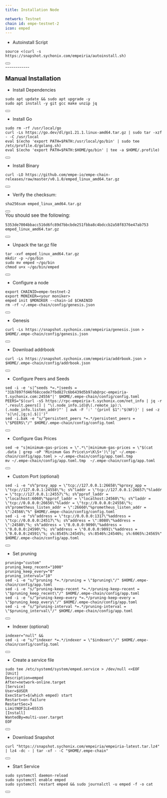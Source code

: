 ```yaml
---
title: Installation Node

network: Testnet
chain id: empe-testnet-2
icon: emped
---
```




- Autoinstall Script
<div class="code-block-wrapper">
  <pre><code>source &lt;(curl -s https://snapshot.sychonix.com/empeiria/autoinstall.sh)</code></pre>
  <button class="copy-btn"><i class="fas fa-copy"></i></button>
</div>
------------
<p style="font-weight: bold; font-size: 1.2rem; margin-top: 1rem; margin-bottom: 1rem;">Manual Installation</p>

- Install Dependencies
<div class="code-block-wrapper">
  <pre><code>sudo apt update && sudo apt upgrade -y
sudo apt install -y git gcc make unzip jq</code></pre>
  <button class="copy-btn"><i class="fas fa-copy"></i></button>
</div>

- Install Go
<div class="code-block-wrapper">
  <pre><code>sudo rm -rf /usr/local/go
curl -Ls https://go.dev/dl/go1.21.1.linux-amd64.tar.gz | sudo tar -xzf - -C /usr/local
eval $(echo 'export PATH=$PATH:/usr/local/go/bin' | sudo tee /etc/profile.d/golang.sh)
eval $(echo 'export PATH=$PATH:$HOME/go/bin' | tee -a $HOME/.profile)</code></pre>
  <button class="copy-btn"><i class="fas fa-copy"></i></button>
</div>

- Install Binary
<div class="code-block-wrapper">
  <pre><code>curl -LO https://github.com/empe-io/empe-chain-releases/raw/master/v0.1.0/emped_linux_amd64.tar.gz</code></pre>
  <button class="copy-btn"><i class="fas fa-copy"></i></button>
</div>

- Verify the checksum:
<div class="code-block-wrapper">
  <pre><code>sha256sum emped_linux_amd64.tar.gz</code></pre>
  <button class="copy-btn"><i class="fas fa-copy"></i></button>
</div>
<span style="font-size: 15px;">You should see the following:</span>
<div class="code-block-wrapper">
  <pre><code>5353de7004bbacc516d6fc89d7bbcbde251fbba8c4bdccb2a58f8376e47ab753  emped_linux_amd64.tar.gz</code></pre>
  <button class="copy-btn"><i class="fas fa-copy"></i></button>
</div>

- Unpack the tar.gz file
<div class="code-block-wrapper">
  <pre><code>tar -xvf emped_linux_amd64.tar.gz
mkdir -p ~/go/bin
sudo mv emped ~/go/bin
chmod u+x ~/go/bin/emped</code></pre>
  <button class="copy-btn"><i class="fas fa-copy"></i></button>
</div>

- Configure a node
<div class="code-block-wrapper">
  <pre><code>export CHAINID=empe-testnet-2
export MONIKER=&lt;your moniker&gt;
emped init $MONIKER --chain-id $CHAINID
rm -rf ~/.empe-chain/config/genesis.json</code></pre>
  <button class="copy-btn"><i class="fas fa-copy"></i></button>
</div>

- Genesis
<div class="code-block-wrapper">
  <pre><code>curl -Ls https://snapshot.sychonix.com/empeiria/genesis.json > $HOME/.empe-chain/config/genesis.json</code></pre>
  <button class="copy-btn"><i class="fas fa-copy"></i></button>
</div>

- Download addrbook
<div class="code-block-wrapper">
  <pre><code>curl -Ls https://snapshot.sychonix.com/empeiria/addrbook.json > $HOME/.empe-chain/config/addrbook.json</code></pre>
  <button class="copy-btn"><i class="fas fa-copy"></i></button>
</div>

- Configure Peers and Seeds
<div class="code-block-wrapper">
  <pre><code>sed -i -e 's|^seeds *=.*|seeds = "31b7897fd46f68ccede7fbd827c6b6439d5b97ab@rpc-empeiria-t.sychonix.com:24556"|' $HOME/.empe-chain/config/config.toml
PEERS="$(curl -sS https://rpc-empeiria-t.sychonix.com/net_info | jq -r '.result.peers[] | "\(.node_info.id)@\(.remote_ip):\(.node_info.listen_addr)"' | awk -F ':' '{print $1":"$(NF)}' | sed -z 's|\n|,|g;s|.$||')"
sed -i.bak -e "s/^persistent_peers *=.*/persistent_peers = \"$PEERS\"/" $HOME/.empe-chain/config/config.toml</code></pre>
  <button class="copy-btn"><i class="fas fa-copy"></i></button>
</div>

- Configure Gas Prices
<div class="code-block-wrapper">
  <pre><code>sed -e "s|minimum-gas-prices = \".*\"|minimum-gas-prices = \"$(cat .data | grep -oP 'Minimum Gas Price\s+\K\S+')\"|g" ~/.empe-chain/config/app.toml > ~/.empe-chain/config/app.toml.tmp
mv ~/.empe-chain/config/app.toml.tmp  ~/.empe-chain/config/app.toml</code></pre>
  <button class="copy-btn"><i class="fas fa-copy"></i></button>
</div>

- Custom Port (optional)
<div class="code-block-wrapper">
  <pre><code>sed -i -e "s%^proxy_app = \"tcp://127.0.0.1:26658\"%proxy_app = \"tcp://127.0.0.1:24558\"%; s%^laddr = \"tcp://127.0.0.1:26657\"%laddr = \"tcp://127.0.0.1:24557\"%; s%^pprof_laddr = \"localhost:6060\"%pprof_laddr = \"localhost:24560\"%; s%^laddr = \"tcp://0.0.0.0:26656\"%laddr = \"tcp://0.0.0.0:24556\"%; s%^prometheus_listen_addr = \":26660\"%prometheus_listen_addr = \":24566\"%" $HOME/.empe-chain/config/config.toml
sed -i -e "s%^address = \"tcp://0.0.0.0:1317\"%address = \"tcp://0.0.0.0:24517\"%; s%^address = \":8080\"%address = \":24580\"%; s%^address = \"0.0.0.0:9090\"%address = \"0.0.0.0:24590\"%; s%^address = \"0.0.0.0:9091\"%address = \"0.0.0.0:24591\"%; s%:8545%:24545%; s%:8546%:24546%; s%:6065%:24565%" $HOME/.empe-chain/config/app.toml</code></pre>
  <button class="copy-btn"><i class="fas fa-copy"></i></button>
</div>

- Set pruning
<div class="code-block-wrapper">
  <pre><code>pruning="custom"
pruning_keep_recent="1000"
pruning_keep_every="0"
pruning_interval="10"
sed -i -e "s/^pruning *=.*/pruning = \"$pruning\"/" $HOME/.empe-chain/config/app.toml
sed -i -e "s/^pruning-keep-recent *=.*/pruning-keep-recent = \"$pruning_keep_recent\"/" $HOME/.empe-chain/config/app.toml
sed -i -e "s/^pruning-keep-every *=.*/pruning-keep-every = \"$pruning_keep_every\"/" $HOME/.empe-chain/config/app.toml
sed -i -e "s/^pruning-interval *=.*/pruning-interval = \"$pruning_interval\"/" $HOME/.empe-chain/config/app.toml</code></pre>
  <button class="copy-btn"><i class="fas fa-copy"></i></button>
</div>

- Indexer (optional)
<div class="code-block-wrapper">
  <pre><code>indexer="null" &&
sed -i -e "s/^indexer *=.*/indexer = \"$indexer\"/" $HOME/.empe-chain/config/config.toml</code></pre>
  <button class="copy-btn"><i class="fas fa-copy"></i></button>
</div>

- Create a service file
<div class="code-block-wrapper">
  <pre><code>sudo tee /etc/systemd/system/emped.service > /dev/null &lt;&lt;EOF
[Unit]
Description=emped
After=network-online.target
[Service]
User=$USER
ExecStart=$(which emped) start
Restart=on-failure
RestartSec=3
LimitNOFILE=65535
[Install]
WantedBy=multi-user.target
EOF</code></pre>
  <button class="copy-btn"><i class="fas fa-copy"></i></button>
</div>

- Download Snapshot
<div class="code-block-wrapper">
  <pre><code>curl "https://snapshot.sychonix.com/empeiria/empeiria-latest.tar.lz4" | lz4 -dc - | tar -xf - -C "$HOME/.empe-chain"</code></pre>
  <button class="copy-btn"><i class="fas fa-copy"></i></button>
</div>

- Start Service
<div class="code-block-wrapper">
  <pre><code>sudo systemctl daemon-reload
sudo systemctl enable emped
sudo systemctl restart emped && sudo journalctl -u emped -f -o cat</code></pre>
  <button class="copy-btn"><i class="fas fa-copy"></i></button>
</div>
